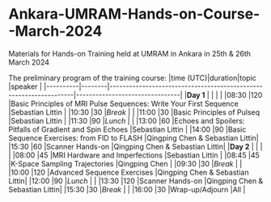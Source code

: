 # Ankara-UMRAM-Hands-on-Course--March-2024
Materials for Hands-on Training held at UMRAM in Ankara in 25th & 26th March 2024

The preliminary program of the training course: 
|time (UTC)|duration|topic                                                              |speaker                         |
|----------|--------|-------------------------------------------------------------------|--------------------------------|
|**Day 1** |        |                                                                   |                                |
|08:30     |120     |Basic Principles of MRI Pulse Sequences: Write Your First Sequence |Sebastian Littin                |
|10:30     |30      |*Break*                                                            |                                |
|11:00     |30      |Basic Principles of Pulseq                                         |Sebastian Littin                |
|11:30     |90      |*Lunch*                                                            |                                |
|13:00     |60      |Echoes and Spoilers: Pitfalls of Gradient and Spin Echoes          |Sebastian Littin                |
|14:00     |90      |Basic Sequence Exercises: from FID to FLASH                        |Qingping Chen & Sebastian Littin|
|15:30     |60      |Scanner Hands-on                                                   |Qingping Chen & Sebastian Littin|
|**Day 2** |        |                                                                   |                                |
|08:00     |45      |MRI Hardware and Imperfections                                     |Sebastian Littin                |
|08:45     |45      |K-Space Sampling Trajectories                                      |Qingping Chen                   |
|09:30     |30      |*Break*                                                            |                                |
|10:00     |120     |Advanced Sequence Exercises                                        |Qingping Chen & Sebastian Littin|
|12:00     |90      |*Lunch*                                                            |                                |
|13:30     |120     |Scanner Hands-on                                                   |Qingping Chen & Sebastian Littin|
|15:30     |30      |*Break*                                                            |                                |
|16:00     |30      |Wrap-up/Adjourn                                                    |All                             |
